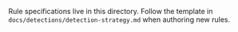 Rule specifications live in this directory. Follow the template in `docs/detections/detection-strategy.md` when authoring new rules.
